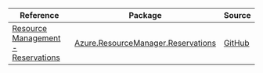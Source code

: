 | Reference | Package | Source |
|---|---|---|
|[Resource Management - Reservations](resourcemanager.reservations-readme.md)|[Azure.ResourceManager.Reservations](https://www.nuget.org/packages/Azure.ResourceManager.Reservations)|[GitHub](https://github.com/Azure/azure-sdk-for-net/blob/main/sdk/reservations/Azure.ResourceManager.Reservations)|
